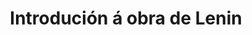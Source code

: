 ---
title: "2. Introdución á obra de Lenin"
portada: "/biblioteca/itinerarios/introducion_a_obra_de_lenin.jpg"
description: "Un percorrido pola ribeira do río Mao"
tipo: "itinerario"
fondo_banner:  "/biblioteca/banners/fondos/introducion_a_obra_de_lenin.png"
titulo_banner: "/biblioteca/banners/titulos/introducion_a_lenin_agal.png"
texto_banner: "Analisa os fundamentos do pensamento de Lenin, centrando-se em obras como Que fazer? e O Estado e a revoluçom. Explora a sua teoria revolucionária, o papel do partido de vangarda e a crítica ao Estado capitalista, destacando a sua influência no movimento obreiro e a sua relevância histórica."
cor_banner: "#9f1111"
cor_texto: "#e9e2c8"
marxe_texto: 17vh
cor_fondo_boton: "#09090B"
---